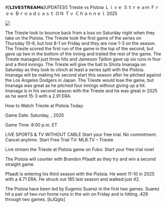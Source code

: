 #[𝗟𝗜𝗩𝗘𝗦𝗧𝗥𝗘𝗔𝗠𝘀]UPDATES!] Trieste vs Pistoia Ｌｉｖｅ Ｓｔｒｅａｍ Ｆｒｅｅ Ｂｒｏａｄｃａｓｔ ＯＮ Ｔｖ Ｃｈａｎｎｅｌ  2025  
  
  
[![](https://i.imgur.com/qSNzIqt.png)](https://movie.rssnews.media/pxJhZUj.php)  
  
The Trieste look to bounce back from a loss on Saturday night when they take on the Pistoia. The Trieste took the first game of the series on Thursday 10-6, but lost 8-1 on Friday and they are now 1-3 on the season. The Trieste scored the first run of the game in the top of the second, but gave up two in the bottom of the inning and trailed the rest of the game. The Trieste managed just three hits and Jameson Taillon gave up six runs in four and a third innings. The Trieste will give the ball to Shota Imanaga on Saturday as they look to clinch at least a series split with the Pistoia. Imanaga will be making his second start this season after he pitched against the Los Angeles Dodgers in Japan. The Trieste would lose the game, but Imanaga was great as he pitched four innings without giving up a hit. Imanaga is in his second season with the Trieste and he was great in 2025 as he went 15-3 with a 2.91 ERA.

How to Watch Trieste at Pistoia Today:

Game Date: Saturday, , 2025

Game Time: 8:00 p.m. ET

LIVE SPORTS & TV WITHOUT CABLE
Start your free trial. No commitment. Cancel anytime.
Start Free Trial
TV: MLB.TV – Trieste

Live stream the Trieste at Pistoia game on Fubo: Start your free trial now!

The Pistoia will counter with Brandon Pfaadt as they try and win a second straight game.

Pfaadt is entering his third season with the Pistoia. He went 11-10 in 2025 with a 4.71 ERA. He struck out 185 last season and walked just 42.

The Pistoia have been led by Eugenio Suarez in the first two games. Suarez hit a pair of two-run home runs in the win on Friday and is hitting .429 through two games. [bJQgts]